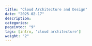 ```yaml
---
title: "Cloud Architecture and Design"
date: "2025-02-17"
description:
categories:
pageintoc: "9"
tags: [intro, 'cloud architecture']
weight: "2"
---
```


<a id="architecture-blueprints"></a>

<!--# Cloud Architecture and Design -->










